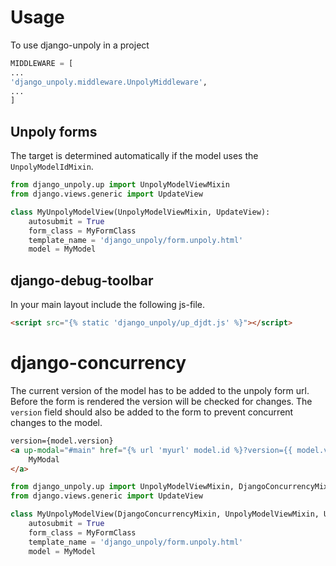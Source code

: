 # Usage

To use django-unpoly in a project

```python
MIDDLEWARE = [
...
'django_unpoly.middleware.UnpolyMiddleware',
...
]
```

## Unpoly forms

The target is determined automatically if the model uses the `UnpolyModelIdMixin`.

```python
from django_unpoly.up import UnpolyModelViewMixin
from django.views.generic import UpdateView

class MyUnpolyModelView(UnpolyModelViewMixin, UpdateView):
    autosubmit = True
    form_class = MyFormClass
    template_name = 'django_unpoly/form.unpoly.html'
    model = MyModel
```

## django-debug-toolbar

In your main layout include the following js-file.
```html
<script src="{% static 'django_unpoly/up_djdt.js' %}"></script>
```

# django-concurrency

The current version of the model has to be added to the unpoly form url. Before the form is rendered the
version will be checked for changes. The `version` field should also be added to the form to prevent
concurrent changes to the model.

```html
version={model.version}
<a up-modal="#main" href="{% url 'myurl' model.id %}?version={{ model.version }}">
    MyModal
</a>
```

```python
from django_unpoly.up import UnpolyModelViewMixin, DjangoConcurrencyMixin
from django.views.generic import UpdateView

class MyUnpolyModelView(DjangoConcurrencyMixin, UnpolyModelViewMixin, UpdateView):
    autosubmit = True
    form_class = MyFormClass
    template_name = 'django_unpoly/form.unpoly.html'
    model = MyModel
```
